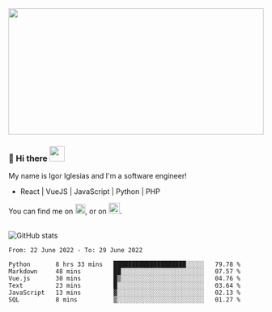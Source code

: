 <img src="https://c.tenor.com/KjVxfRrrncUAAAAd/matrix.gif" width="100%" height="250px">

### 🔭 Hi there <img src="https://raw.githubusercontent.com/MartinHeinz/MartinHeinz/master/wave.gif" width="30px">


My name is Igor Iglesias and I'm a software engineer!
<br>

<ul>
  <li> React | VueJS | JavaScript | Python | PHP </li>
</ul>
You can find me on <a href="https://twitter.com/IgorIglesias5"><img src="https://i.imgur.com/JLLlB5S.png" width="20px"></a>, or on <a href="https://www.linkedin.com/in/igor-iglesias-62478428/"><img src="https://i.imgur.com/PXyIkWx.png" width="22px"></a>.

<br>
<br>

![GitHub stats](https://github-readme-stats.vercel.app/api?username=igoiglesias&show_icons=true&count_private=true&theme=chartreuse-dark&hide_title=true)

<!--START_SECTION:waka-->

```text
From: 22 June 2022 - To: 29 June 2022

Python       8 hrs 33 mins   ████████████████████░░░░░   79.78 %
Markdown     48 mins         ██░░░░░░░░░░░░░░░░░░░░░░░   07.57 %
Vue.js       30 mins         █▒░░░░░░░░░░░░░░░░░░░░░░░   04.76 %
Text         23 mins         █░░░░░░░░░░░░░░░░░░░░░░░░   03.64 %
JavaScript   13 mins         ▓░░░░░░░░░░░░░░░░░░░░░░░░   02.13 %
SQL          8 mins          ▒░░░░░░░░░░░░░░░░░░░░░░░░   01.27 %
```

<!--END_SECTION:waka-->
